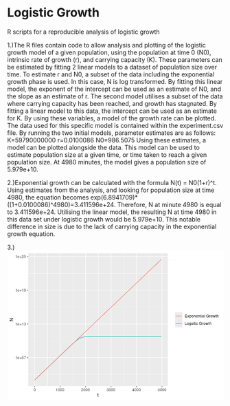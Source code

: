 # Logistic Growth
R scripts for a reproducible analysis of logistic growth

1.)The R files contain code to allow analysis and plotting of the logistic growth model of a given population, using the population at time 0 (N0), intrinsic rate of growth (r), and carrying capacity (K). These parameters can be estimated by fitting 2 linear models to a dataset of population size over time. To estimate r and N0, a subset of the data including the exponential growth phase is used. In this case, N is log transformed. By fitting this linear model, the exponent of the intercept can be used as an estimate of N0, and the slope as an estimate of r. The second model utilises a subset of the data where carrying capacity has been reached, and growth has stagnated. By fitting a linear model to this data, the intercept can be used as an estimate for K. By using these variables, a model of the growth rate can be plotted. The data used for this specific model is contained within the experiment.csv file. By running the two initial models, parameter estimates are as follows: 
K=59790000000
r=0.0100086
N0=986.5075
Using these estimates, a model can be plotted alongside the data. This model can be used to estimate population size at a given time, or time taken to reach a given population size. At 4980 minutes, the model gives a population size of 5.979e+10.

2.)Exponential growth can be calculated with the formula N(t) = N0(1+r)^t. Using estimates from the analysis, and looking for population size at time 4980, the equation becomes exp(6.8941709)*((1+0.0100086)^4980)=3.411596e+24. Therefore, N at minute 4980 is equal to 3.411596e+24. Utilising the linear model, the resulting N at time 4980 in this data set under logistic growth would be 5.979e+10. This notable difference in size is due to the lack of carrying capacity in the exponential growth equation.

3.) ![Logistic vs Exponential Growth](https://github.com/Omin322/logistic_growth/blob/dev/expovlogplot.png)
